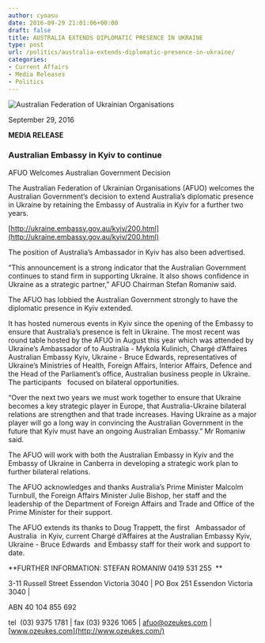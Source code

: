 ```yaml
---
author: cyoasu
date: 2016-09-29 21:01:06+00:00
draft: false
title: AUSTRALIA EXTENDS DIPLOMATIC PRESENCE IN UKRAINE
type: post
url: /politics/australia-extends-diplomatic-presence-in-ukraine/
categories:
- Current Affairs
- Media Releases
- Politics
---
```


![Australian Federation of Ukrainian Organisations](http://www.ozeukes.com/wp-content/uploads/2014/10/image001.png)


September 29, 2016


**MEDIA RELEASE**





### Australian Embassy in Kyiv to continue
AFUO Welcomes Australian Government Decision


The Australian Federation of Ukrainian Organisations (AFUO) welcomes the Australian Government’s decision to extend Australia’s diplomatic presence in Ukraine by retaining the Embassy of Australia in Kyiv for a further two years.

[http://ukraine.embassy.gov.au/kyiv/200.html](http://ukraine.embassy.gov.au/kyiv/200.html)

The position of Australia’s Ambassador in Kyiv has also been advertised.

“This announcement is a strong indicator that the Australian Government continues to stand firm in supporting Ukraine. It also shows confidence in Ukraine as a strategic partner,” AFUO Chairman Stefan Romaniw said.

The AFUO has lobbied the Australian Government strongly to have the diplomatic presence in Kyiv extended.

It has hosted numerous events in Kyiv since the opening of the Embassy to ensure that Australia’s presence is felt in Ukraine. The most recent was round table hosted by the AFUO in August this year which was attended by Ukraine’s Ambassador of to Australia - Mykola Kulinich, Chargé d’Affaires Australian Embassy Kyiv, Ukraine - Bruce Edwards, representatives of Ukraine’s Ministries of Health, Foreign Affairs, Interior Affairs, Defence and the Head of the Parliament’s office, Australian business people in Ukraine. The participants   focused on bilateral opportunities.

“Over the next two years we must work together to ensure that Ukraine becomes a key strategic player in Europe, that Australia-Ukraine bilateral relations are strengthen and that trade increases. Having Ukraine as a major player will go a long way in convincing the Australian Government in the future that Kyiv must have an ongoing Australian Embassy.” Mr Romaniw said.

The AFUO will work with both the Australian Embassy in Kyiv and the Embassy of Ukraine in Canberra in developing a strategic work plan to further bilateral relations.

The AFUO acknowledges and thanks Australia’s Prime Minister Malcolm Turnbull, the Foreign Affairs Minister Julie Bishop, her staff and the leadership of the Department of Foreign Affairs and Trade and Office of the Prime Minister for their support.

The AFUO extends its thanks to Doug Trappett, the first   Ambassador of Australia  in Kyiv, current Chargé d’Affaires at the Australian Embassy Kyiv, Ukraine - Bruce Edwards  and Embassy staff for their work and support to date.

**FURTHER INFORMATION: STEFAN ROMANIW 0419 531 255  **

3-11 Russell Street Essendon Victoria 3040 | PO Box 251 Essendon Victoria 3040 |

ABN 40 104 855 692

tel  (03) 9375 1781 | fax (03) 9326 1065 | [afuo@ozeukes.com](mailto:afuo@ozeukes.com) | [www.ozeukes.com](http://www.ozeukes.com/)












